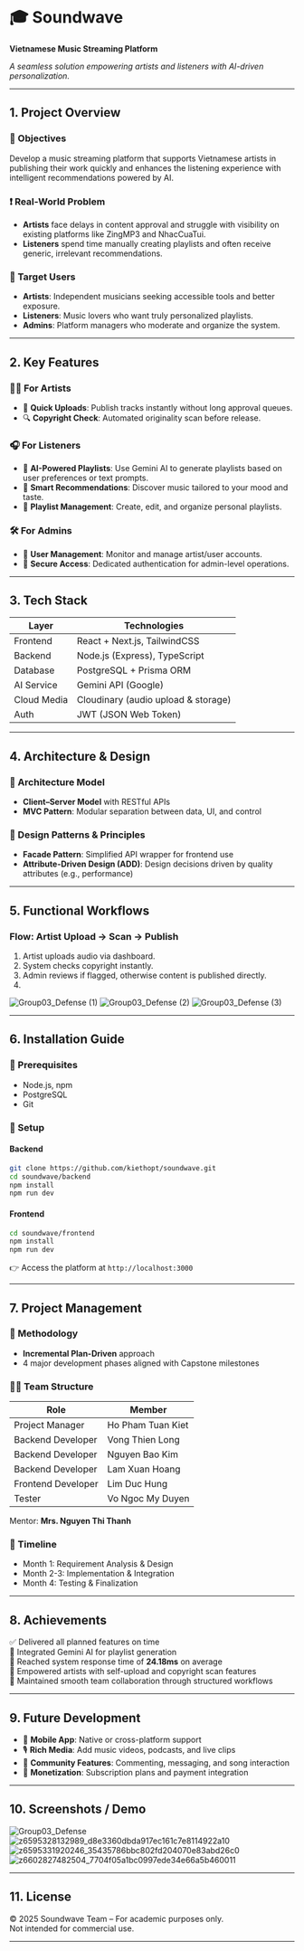 
# 🎓 Soundwave  
**Vietnamese Music Streaming Platform**  

*A seamless solution empowering artists and listeners with AI-driven personalization.*

---

## 1. Project Overview  

### 🎯 Objectives  
Develop a music streaming platform that supports Vietnamese artists in publishing their work quickly and enhances the listening experience with intelligent recommendations powered by AI.

### ❗ Real-World Problem  
- **Artists** face delays in content approval and struggle with visibility on existing platforms like ZingMP3 and NhacCuaTui.  
- **Listeners** spend time manually creating playlists and often receive generic, irrelevant recommendations.  

### 👥 Target Users  
- **Artists**: Independent musicians seeking accessible tools and better exposure.  
- **Listeners**: Music lovers who want truly personalized playlists.  
- **Admins**: Platform managers who moderate and organize the system.  

---

## 2. Key Features  

### 👨‍🎤 For Artists  
- 🎵 **Quick Uploads**: Publish tracks instantly without long approval queues.  
- 🔍 **Copyright Check**: Automated originality scan before release.  

### 🎧 For Listeners  
- 🤖 **AI-Powered Playlists**: Use Gemini AI to generate playlists based on user preferences or text prompts.  
- 🔁 **Smart Recommendations**: Discover music tailored to your mood and taste.  
- 📂 **Playlist Management**: Create, edit, and organize personal playlists.  

### 🛠️ For Admins  
- 👥 **User Management**: Monitor and manage artist/user accounts.  
- 🔐 **Secure Access**: Dedicated authentication for admin-level operations.  

---

## 3. Tech Stack  

| Layer       | Technologies                        |
|-------------|-------------------------------------|
| Frontend    | React + Next.js, TailwindCSS        |
| Backend     | Node.js (Express), TypeScript       |
| Database    | PostgreSQL + Prisma ORM             |
| AI Service  | Gemini API (Google)                 |
| Cloud Media | Cloudinary (audio upload & storage) |
| Auth        | JWT (JSON Web Token)                |

---

## 4. Architecture & Design  

### 📐 Architecture Model  
- **Client–Server Model** with RESTful APIs  
- **MVC Pattern**: Modular separation between data, UI, and control  

### 🔧 Design Patterns & Principles  
- **Facade Pattern**: Simplified API wrapper for frontend use  
- **Attribute-Driven Design (ADD)**: Design decisions driven by quality attributes (e.g., performance)  

---

## 5. Functional Workflows  

### Flow: Artist Upload → Scan → Publish  
1. Artist uploads audio via dashboard.  
2. System checks copyright instantly.  
3. Admin reviews if flagged, otherwise content is published directly.
4. 
![Group03_Defense (1)](https://github.com/user-attachments/assets/d9b6267b-30ef-4deb-be1a-9c9d98a67b5d)
![Group03_Defense (2)](https://github.com/user-attachments/assets/a8327603-0ad5-4d60-851e-73ebb562c72d)
![Group03_Defense (3)](https://github.com/user-attachments/assets/69d1e8db-6568-4fff-8ba1-4d93c409e7c1)

---

## 6. Installation Guide  

### 🧰 Prerequisites  
- Node.js, npm  
- PostgreSQL  
- Git  

### 🔧 Setup  

#### Backend
```bash
git clone https://github.com/kiethopt/soundwave.git
cd soundwave/backend
npm install
npm run dev
```

#### Frontend
```bash
cd soundwave/frontend
npm install
npm run dev
```

👉 Access the platform at `http://localhost:3000`

---

## 7. Project Management  

### 🧱 Methodology  
- **Incremental Plan-Driven** approach  
- 4 major development phases aligned with Capstone milestones  

### 👨‍💻 Team Structure  

| Role               | Member               |
|--------------------|----------------------|
| Project Manager    | Ho Pham Tuan Kiet    |
| Backend Developer  | Vong Thien Long      |
| Backend Developer  | Nguyen Bao Kim       |
| Backend Developer  | Lam Xuan Hoang       |
| Frontend Developer | Lim Duc Hung         |
| Tester             | Vo Ngoc My Duyen     |

Mentor: **Mrs. Nguyen Thi Thanh**

### 📆 Timeline  
- Month 1: Requirement Analysis & Design  
- Month 2-3: Implementation & Integration  
- Month 4: Testing & Finalization  

---

## 8. Achievements  

✅ Delivered all planned features on time  
🤖 Integrated Gemini AI for playlist generation  
🚀 Reached system response time of **24.18ms** on average  
🧠 Empowered artists with self-upload and copyright scan features  
🤝 Maintained smooth team collaboration through structured workflows  

---

## 9. Future Development  

- 📱 **Mobile App**: Native or cross-platform support  
- 🎙️ **Rich Media**: Add music videos, podcasts, and live clips  
- 💬 **Community Features**: Commenting, messaging, and song interaction  
- 💸 **Monetization**: Subscription plans and payment integration  

---

## 10. Screenshots / Demo  
![Group03_Defense](https://github.com/user-attachments/assets/aa0dd67b-d22d-4ddb-9069-79daf676cdbb)
![z6595328132989_d8e3360dbda917ec161c7e8114922a10](https://github.com/user-attachments/assets/d4c35f44-6b83-4a31-bf43-97df5c6f90a4)
![z6595331920246_35435786bbc802fd204070e83abd26c0](https://github.com/user-attachments/assets/c21a1e74-2873-419b-a337-d835cc28aa4f)
![z6602827482504_7704f05a1bc0997ede34e66a5b460011](https://github.com/user-attachments/assets/b21d2809-2e9f-4043-b148-4caefea30232)


---

## 11. License  

© 2025 Soundwave Team – For academic purposes only.  
Not intended for commercial use.

---
